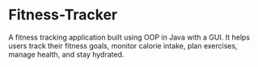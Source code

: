 # Fitness-Tracker
A fitness tracking application built using OOP in Java with a GUI. It helps users track their fitness goals, monitor calorie intake, plan exercises, manage health, and stay hydrated. 
